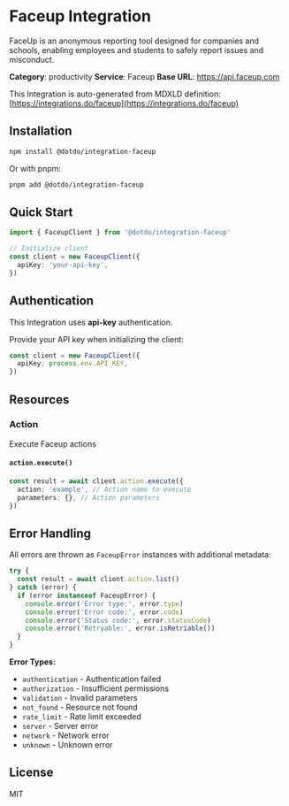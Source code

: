 # Faceup Integration

FaceUp is an anonymous reporting tool designed for companies and schools, enabling employees and students to safely report issues and misconduct.

**Category**: productivity
**Service**: Faceup
**Base URL**: https://api.faceup.com

This Integration is auto-generated from MDXLD definition: [https://integrations.do/faceup](https://integrations.do/faceup)

## Installation

```bash
npm install @dotdo/integration-faceup
```

Or with pnpm:

```bash
pnpm add @dotdo/integration-faceup
```

## Quick Start

```typescript
import { FaceupClient } from '@dotdo/integration-faceup'

// Initialize client
const client = new FaceupClient({
  apiKey: 'your-api-key',
})
```

## Authentication

This Integration uses **api-key** authentication.

Provide your API key when initializing the client:

```typescript
const client = new FaceupClient({
  apiKey: process.env.API_KEY,
})
```

## Resources

### Action

Execute Faceup actions

#### `action.execute()`

```typescript
const result = await client.action.execute({
  action: 'example', // Action name to execute
  parameters: {}, // Action parameters
})
```

## Error Handling

All errors are thrown as `FaceupError` instances with additional metadata:

```typescript
try {
  const result = await client.action.list()
} catch (error) {
  if (error instanceof FaceupError) {
    console.error('Error type:', error.type)
    console.error('Error code:', error.code)
    console.error('Status code:', error.statusCode)
    console.error('Retryable:', error.isRetriable())
  }
}
```

**Error Types:**

- `authentication` - Authentication failed
- `authorization` - Insufficient permissions
- `validation` - Invalid parameters
- `not_found` - Resource not found
- `rate_limit` - Rate limit exceeded
- `server` - Server error
- `network` - Network error
- `unknown` - Unknown error

## License

MIT
